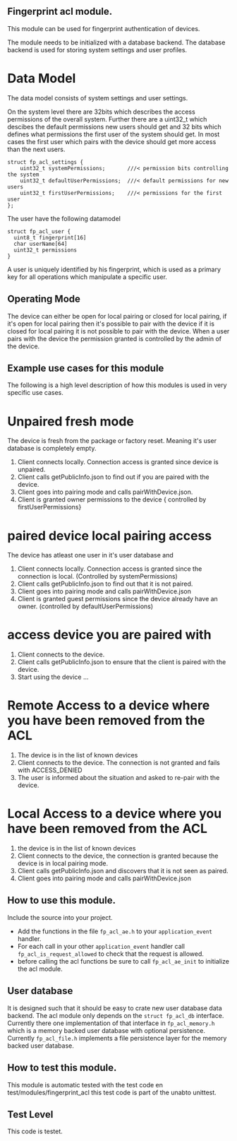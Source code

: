 ## Fingerprint acl module.

This module can be used for fingerprint authentication of devices.

The module needs to be initialized with a database backend. The
database backend is used for storing system settings and user profiles.

# Data Model

The data model consists of system settings and user settings. 

On the system level there are 32bits which describes the access
permissions of the overall system. Further there are a uint32_t which
descibes the default permissions new users should get and 32 bits
which defines what permissions the first user of the system should
get. In most cases the first user which pairs with the device should
get more access than the next users.

```
struct fp_acl_settings {
    uint32_t systemPermissions;       ///< permission bits controlling the system
    uint32_t defaultUserPermissions;  ///< default permissions for new users
	uint32_t firstUserPermissions;    ///< permissions for the first user
};
```

The user have the following datamodel
```
struct fp_acl_user {
  uint8_t fingerprint[16]
  char userName[64]
  uint32_t permissions
}
```

A user is uniquely identified by his fingerprint, which is used as a
primary key for all operations which manipulate a specific user.

## Operating Mode

The device can either be open for local pairing or closed for local
pairing, if it's open for local pairing then it's possible to pair
with the device if it is closed for local pairing it is not possible
to pair with the device. When a user pairs with the device the
permission granted is controlled by the admin of the device.

## Example use cases for this module

The following is a high level description of how this modules is used
in very specific use cases.

# Unpaired fresh mode

The device is fresh from the package or factory reset. Meaning it's
user database is completely empty.

1. Client connects locally. Connection access is granted since device is unpaired.
2. Client calls getPublicInfo.json to find out if you are paired with the device.
3. Client goes into pairing mode and calls pairWithDevice.json.
4. Client is granted owner permissions to the device { controlled by firstUserPermissions}


# paired device local pairing access

The device has atleast one user in it's user database and 

1. Client connects locally. Connection access is granted since the connection is local. (Controlled by systemPermissions)
2. Client calls getPublicInfo.json to find out that it is not paired.
3. Client goes into pairing mode and calls pairWithDevice.json
4. Client is granted guest permissions since the device already have an owner. (controlled by defaultUserPermissions)

# access device you are paired with

1. Client connects to the device.
2. Client calls getPublicInfo.json to ensure that the client is paired with the device.
3. Start using the device ...

# Remote Access to a device where you have been removed from the ACL
1. The device is in the list of known devices
2. Client connects to the device. The connection is not granted and fails with ACCESS_DENIED
3. The user is informed about the situation and asked to re-pair with the device.

# Local Access to a device where you have been removed from the ACL
1. the device is in the list of known devices
2. Client connects to the device, the connection is granted because the device is in local pairing mode.
3. Client calls getPublicInfo.json and discovers that it is not seen as paired.
4. Client goes into pairing mode and calls pairWithDevice.json

## How to use this module.

Include the source into your project.
  * Add the functions in the file ```fp_acl_ae.h``` to your ```application_event``` handler.
  * For each call in your other ```application_event``` handler call
    ```fp_acl_is_request_allowed``` to check that the request is
    allowed.
  * before calling the acl functions be sure to call ```fp_acl_ae_init``` to initialize the acl module.


## User database

It is designed such that it should be easy to crate new user database data
backend. The acl module only depends on the ```struct fp_acl_db```
interface. Currently there one implementation of that interface in
```fp_acl_memory.h``` which is a memory backed user database with
optional persistence. Currently ```fp_acl_file.h``` implements a file
persistence layer for the memory backed user database.

## How to test this module.

This module is automatic tested with the test code en
test/modules/fingerprint_acl this test code is part of the unabto
unittest.

## Test Level

This code is testet.

